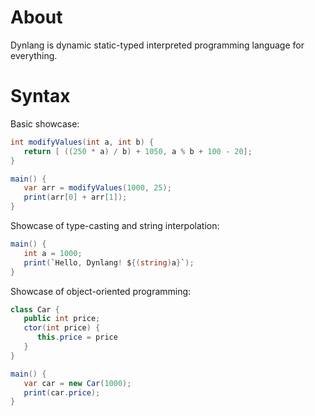 # About
Dynlang is dynamic static-typed interpreted programming language for everything.

# Syntax
Basic showcase:
```csharp
int modifyValues(int a, int b) {
   return [ ((250 * a) / b) + 1050, a % b + 100 - 20];
} 

main() {
   var arr = modifyValues(1000, 25);
   print(arr[0] + arr[1]);
} 
```
Showcase of type-casting and string interpolation:
```csharp
main() {
   int a = 1000;
   print(`Hello, Dynlang! ${(string)a}`);
} 
```
Showcase of object-oriented programming:
```csharp
class Car {
   public int price;
   ctor(int price) {
      this.price = price
   } 
}

main() {
   var car = new Car(1000);
   print(car.price);
} 
```
